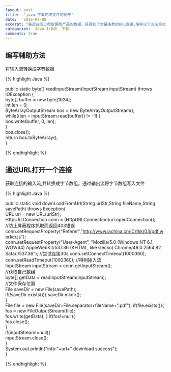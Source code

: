 ```yaml
---
layout: post
title:  "java 下载网络文件的例子"
date:   2016-07-09
excerpt: "最近在网上爬取保险产品的数据，获得到了大量条款的URL连接,编写以下方法将文件下载到本地"
categories:  Java I/O流  下载
comments: true
---
```


## 编写辅助方法

将输入流转换成字节数据

{% highlight Java %}
	
public static  byte[] readInputStream(InputStream inputStream) throws IOException {    
    byte[] buffer = new byte[1024];    
    int len = 0;    
	ByteArrayOutputStream bos = new ByteArrayOutputStream();    
	while((len = inputStream.read(buffer)) != -1) {    
	     bos.write(buffer, 0, len);    
	 }    
	bos.close();    
    return bos.toByteArray();    
}  
	  
{% endhighlight %}

## 通过URL打开一个连接

获取连接的输入流,并转换成字节数组，通过输出流将字节数组写入文件

{% highlight Java %}

public static void  downLoadFromUrl(String urlStr,String fileName,String savePath) throws Exception{  
        URL url = new URL(urlStr);    
        HttpURLConnection conn = (HttpURLConnection)url.openConnection();    
        //防止屏蔽程序抓取而返回403错误  
        conn.setRequestProperty("Referer","http://www.iachina.cn/IC/tkk/03/pdf.worker.js");  
        conn.setRequestProperty("User-Agent", "Mozilla/5.0 (Windows NT 6.1; WOW64) AppleWebKit/537.36 (KHTML, like Gecko) Chrome/48.0.2564.82 Safari/537.36"); 
        //尝试连接30s
		conn.setConnectTimeout(1000*3*60);
		conn.setReadTimeout(1000*3*60);
        //得到输入流  
        InputStream inputStream = conn.getInputStream();    
        //获取自己数组  
        byte[] getData = readInputStream(inputStream);      
        //文件保存位置  
        File saveDir = new File(savePath);  
        if(!saveDir.exists()){
            saveDir.mkdir();  
        }  
        File file = new File(saveDir+File.separator+fileName+".pdf"); 
        if(file.exists()){
            fos = new FileOutputStream(file);       
            fos.write(getData);
        }
        if(fos!=null){  
            fos.close();    
        }  
        if(inputStream!=null){  
            inputStream.close();  
        }  
        System.out.println("info:"+url+" download success");   
    } 
    
{% endhighlight %}